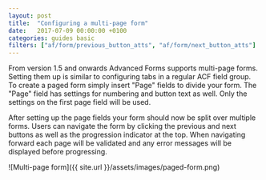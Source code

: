```yaml
---
layout: post
title:  "Configuring a multi-page form"
date:   2017-07-09 00:00:00 +0100
categories: guides basic
filters: ["af/form/previous_button_atts", "af/form/next_button_atts"]
---
```


From version 1.5 and onwards Advanced Forms supports multi-page forms. Setting them up is similar to configuring tabs in a regular ACF field group. To create a paged form simply insert "Page" fields to divide your form. The "Page" field has settings for numbering and button text as well. Only the settings on the first page field will be used.

After setting up the page fields your form should now be split over multiple forms. Users can navigate the form by clicking the previous and next buttons as well as the progression indicator at the top. When navigating forward each page will be validated and any error messages will be displayed before progressing.

![Multi-page form]({{ site.url }}/assets/images/paged-form.png)
